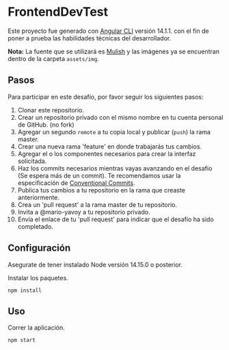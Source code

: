 # FrontendDevTest

Este proyecto fue generado con [Angular CLI](https://github.com/angular/angular-cli) versión 14.1.1. con el fin de poner a prueba las habilidades técnicas del desarrollador.

**Nota:** La fuente que se utilizará es [Mulish](https://fonts.google.com/specimen/Mulish) y las imágenes ya se encuentran dentro de la carpeta `assets/img`.
## Pasos
Para participar en este desafío, por favor seguir los siguientes pasos:

1. Clonar este repositorio.
1. Crear un repositorio privado con el mismo nombre en tu cuenta personal de GitHub. (no fork)
1. Agregar un segundo `remote` a tu copia local y publicar (`push`) la rama master.
1. Crear una nueva rama 'feature' en donde trabajarás tus cambios.
1. Agregar el o los componentes necesarios para crear la interfaz solicitada.
1. Haz los commits necesarios mientras vayas avanzando en el desafío (Se espera más de un commit). Te recomendamos usar la especificación de [Conventional Commits](https://www.conventionalcommits.org/en/v1.0.0/). 
1. Publica tus cambios a tu repositorio en la rama que creaste anteriormente.
1. Crea un 'pull request' a la rama master de tu repositorio.
1. Invita a @mario-yavoy a tu repositorio privado.
1. Envía el enlace de tu 'pull request' para indicar que el desafío ha sido completado.

## Configuración

Asegurate de tener instalado Node versión 14.15.0 o posterior.

Instalar los paquetes.
```shell script
npm install
```

## Uso

Correr la aplicación.
```shell script
npm start
```
